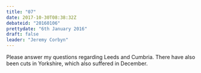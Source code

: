 ```yaml
---
title: "07"
date: 2017-10-30T08:38:32Z
debateid: "20160106"
prettydate: "6th January 2016"
draft: false
leader: "Jeremy Corbyn"
---
```


Please answer my questions regarding Leeds and Cumbria. There have also been cuts in Yorkshire, which also suffered in December.